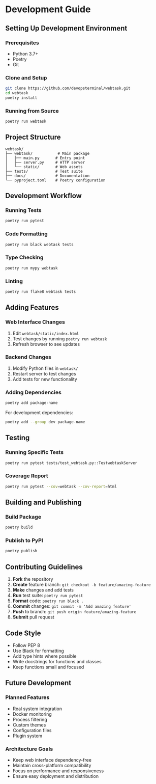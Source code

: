 # Development Guide

## Setting Up Development Environment

### Prerequisites

- Python 3.7+
- Poetry
- Git

### Clone and Setup

```bash
git clone https://github.com/devopsterminal/webtask.git
cd webtask
poetry install
```

### Running from Source

```bash
poetry run webtask
```

## Project Structure

```
webtask/
├── webtask/           # Main package
│   ├── main.py       # Entry point
│   ├── server.py     # HTTP server
│   └── static/       # Web assets
├── tests/            # Test suite
├── docs/             # Documentation
└── pyproject.toml    # Poetry configuration
```

## Development Workflow

### Running Tests

```bash
poetry run pytest
```

### Code Formatting

```bash
poetry run black webtask tests
```

### Type Checking

```bash
poetry run mypy webtask
```

### Linting

```bash
poetry run flake8 webtask tests
```

## Adding Features

### Web Interface Changes

1. Edit `webtask/static/index.html`
2. Test changes by running `poetry run webtask`
3. Refresh browser to see updates

### Backend Changes

1. Modify Python files in `webtask/`
2. Restart server to test changes
3. Add tests for new functionality

### Adding Dependencies

```bash
poetry add package-name
```

For development dependencies:

```bash
poetry add --group dev package-name
```

## Testing

### Running Specific Tests

```bash
poetry run pytest tests/test_webtask.py::TestwebtaskServer
```

### Coverage Report

```bash
poetry run pytest --cov=webtask --cov-report=html
```

## Building and Publishing

### Build Package

```bash
poetry build
```

### Publish to PyPI

```bash
poetry publish
```

## Contributing Guidelines

1. **Fork** the repository
2. **Create** feature branch: `git checkout -b feature/amazing-feature`
3. **Make** changes and add tests
4. **Run** test suite: `poetry run pytest`
5. **Format** code: `poetry run black .`
6. **Commit** changes: `git commit -m 'Add amazing feature'`
7. **Push** to branch: `git push origin feature/amazing-feature`
8. **Submit** pull request

## Code Style

- Follow PEP 8
- Use Black for formatting
- Add type hints where possible
- Write docstrings for functions and classes
- Keep functions small and focused

## Future Development

### Planned Features

- Real system integration
- Docker monitoring
- Process filtering
- Custom themes
- Configuration files
- Plugin system

### Architecture Goals

- Keep web interface dependency-free
- Maintain cross-platform compatibility
- Focus on performance and responsiveness
- Ensure easy deployment and distribution